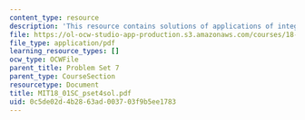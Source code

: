 ```yaml
---
content_type: resource
description: 'This resource contains solutions of applications of integration problems. '
file: https://ol-ocw-studio-app-production.s3.amazonaws.com/courses/18-01sc-single-variable-calculus-fall-2010/0c5de02d4b2863ad003703f9b5ee1783_MIT18_01SC_pset4sol.pdf
file_type: application/pdf
learning_resource_types: []
ocw_type: OCWFile
parent_title: Problem Set 7
parent_type: CourseSection
resourcetype: Document
title: MIT18_01SC_pset4sol.pdf
uid: 0c5de02d-4b28-63ad-0037-03f9b5ee1783
---
```

